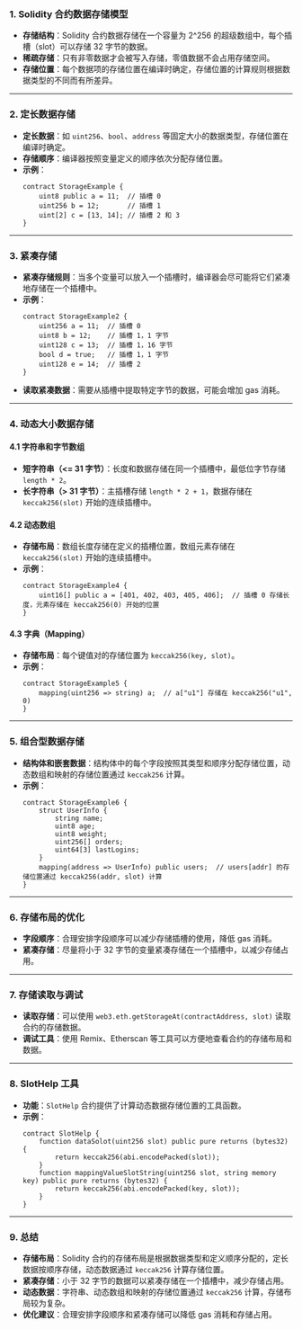 ### 1. **Solidity 合约数据存储模型**
- **存储结构**：Solidity 合约数据存储在一个容量为 2^256 的超级数组中，每个插槽（slot）可以存储 32 字节的数据。
- **稀疏存储**：只有非零数据才会被写入存储，零值数据不会占用存储空间。
- **存储位置**：每个数据项的存储位置在编译时确定，存储位置的计算规则根据数据类型的不同而有所差异。

---

### 2. **定长数据存储**
- **定长数据**：如 `uint256`、`bool`、`address` 等固定大小的数据类型，存储位置在编译时确定。
- **存储顺序**：编译器按照变量定义的顺序依次分配存储位置。
- **示例**：
  ```solidity
  contract StorageExample {
      uint8 public a = 11;  // 插槽 0
      uint256 b = 12;       // 插槽 1
      uint[2] c = [13, 14]; // 插槽 2 和 3
  }
  ```

---

### 3. **紧凑存储**
- **紧凑存储规则**：当多个变量可以放入一个插槽时，编译器会尽可能将它们紧凑地存储在一个插槽中。
- **示例**：
  ```solidity
  contract StorageExample2 {
      uint256 a = 11;  // 插槽 0
      uint8 b = 12;    // 插槽 1，1 字节
      uint128 c = 13;  // 插槽 1，16 字节
      bool d = true;   // 插槽 1，1 字节
      uint128 e = 14;  // 插槽 2
  }
  ```
- **读取紧凑数据**：需要从插槽中提取特定字节的数据，可能会增加 gas 消耗。

---

### 4. **动态大小数据存储**
#### 4.1 **字符串和字节数组**
- **短字符串（<= 31 字节）**：长度和数据存储在同一个插槽中，最低位字节存储 `length * 2`。
- **长字符串（> 31 字节）**：主插槽存储 `length * 2 + 1`，数据存储在 `keccak256(slot)` 开始的连续插槽中。

#### 4.2 **动态数组**
- **存储布局**：数组长度存储在定义的插槽位置，数组元素存储在 `keccak256(slot)` 开始的连续插槽中。
- **示例**：
  ```solidity
  contract StorageExample4 {
      uint16[] public a = [401, 402, 403, 405, 406];  // 插槽 0 存储长度，元素存储在 keccak256(0) 开始的位置
  }
  ```

#### 4.3 **字典（Mapping）**
- **存储布局**：每个键值对的存储位置为 `keccak256(key, slot)`。
- **示例**：
  ```solidity
  contract StorageExample5 {
      mapping(uint256 => string) a;  // a["u1"] 存储在 keccak256("u1", 0)
  }
  ```

---

### 5. **组合型数据存储**
- **结构体和嵌套数据**：结构体中的每个字段按照其类型和顺序分配存储位置，动态数组和映射的存储位置通过 `keccak256` 计算。
- **示例**：
  ```solidity
  contract StorageExample6 {
      struct UserInfo {
          string name;
          uint8 age;
          uint8 weight;
          uint256[] orders;
          uint64[3] lastLogins;
      }
      mapping(address => UserInfo) public users;  // users[addr] 的存储位置通过 keccak256(addr, slot) 计算
  }
  ```

---

### 6. **存储布局的优化**
- **字段顺序**：合理安排字段顺序可以减少存储插槽的使用，降低 gas 消耗。
- **紧凑存储**：尽量将小于 32 字节的变量紧凑存储在一个插槽中，以减少存储占用。

---

### 7. **存储读取与调试**
- **读取存储**：可以使用 `web3.eth.getStorageAt(contractAddress, slot)` 读取合约的存储数据。
- **调试工具**：使用 Remix、Etherscan 等工具可以方便地查看合约的存储布局和数据。

---

### 8. **SlotHelp 工具**
- **功能**：`SlotHelp` 合约提供了计算动态数据存储位置的工具函数。
- **示例**：
  ```solidity
  contract SlotHelp {
      function dataSolot(uint256 slot) public pure returns (bytes32) {
          return keccak256(abi.encodePacked(slot));
      }
      function mappingValueSlotString(uint256 slot, string memory key) public pure returns (bytes32) {
          return keccak256(abi.encodePacked(key, slot));
      }
  }
  ```

---

### 9. **总结**
- **存储布局**：Solidity 合约的存储布局是根据数据类型和定义顺序分配的，定长数据按顺序存储，动态数据通过 `keccak256` 计算存储位置。
- **紧凑存储**：小于 32 字节的数据可以紧凑存储在一个插槽中，减少存储占用。
- **动态数据**：字符串、动态数组和映射的存储位置通过 `keccak256` 计算，存储布局较为复杂。
- **优化建议**：合理安排字段顺序和紧凑存储可以降低 gas 消耗和存储占用。

